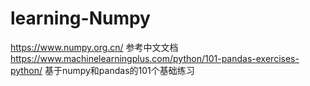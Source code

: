 # learning-Numpy
https://www.numpy.org.cn/  参考中文文档                                                                                                      
https://www.machinelearningplus.com/python/101-pandas-exercises-python/  基于numpy和pandas的101个基础练习
